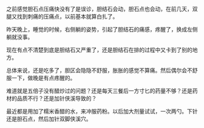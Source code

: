 之前感觉胆石点压痛快没有了是误诊，胆结石会动，胆石点也会动，在前几天，双腿又找到刺痛的压痛点，以前基本就算白扎了。

昨天晚上，睡觉的时候，右侧躺的姿势，引起了胆结石的痛感，疼醒了，换成左侧躺就没事。

现在有点不清楚到底是胆结石又严重了，还是胆结石在排的过程中又卡到了别的地方。

总体来说，还是吃多了，胆区会隐隐不舒服，胀胀的感觉不算痛。然后偶尔会不舒服一下，做晚是有点疼醒的。

难道就是五倍子没有醋炒过的问题？还是每天三餐后一方寸匕的药量不够？还是药材的品质不行？还是加针侠溪导致的？

最近都是用加了糯米香醋的水，来冲服药粉。以后加大剂量试试，一次两勺。下针还是胆石点，然后加针双脚侠溪穴。